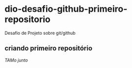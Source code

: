 # dio-desafio-github-primeiro-repositorio
Desafio de Projeto sobre git/github
## criando primeiro repositório
*TAMo junto*
